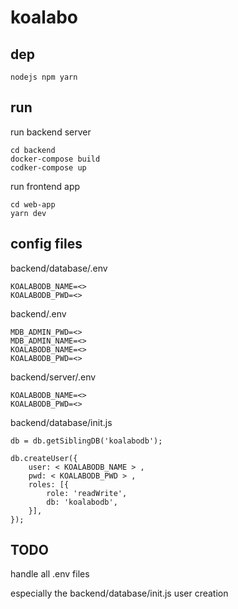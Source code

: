 # koalabo

## dep

```
nodejs npm yarn
```

## run
run backend server
```
cd backend
docker-compose build
codker-compose up
```
run frontend app
```
cd web-app
yarn dev
```

## config files

backend/database/.env

```
KOALABODB_NAME=<>
KOALABODB_PWD=<>
```

backend/.env

```
MDB_ADMIN_PWD=<>
MDB_ADMIN_NAME=<>
KOALABODB_NAME=<>
KOALABODB_PWD=<>
```

backend/server/.env

```
KOALABODB_NAME=<>
KOALABODB_PWD=<>
```

backend/database/init.js

```
db = db.getSiblingDB('koalabodb');

db.createUser({
    user: < KOALABODB_NAME > ,
    pwd: < KOALABODB_PWD > ,
    roles: [{
        role: 'readWrite',
        db: 'koalabodb',
    }],
});
```

## TODO

handle all .env files

especially the backend/database/init.js user creation
